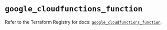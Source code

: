 # `google_cloudfunctions_function`

Refer to the Terraform Registry for docs: [`google_cloudfunctions_function`](https://registry.terraform.io/providers/hashicorp/google/5.23.0/docs/resources/cloudfunctions_function).
